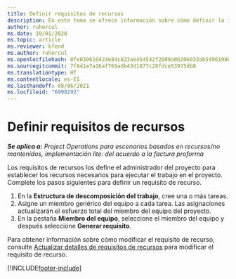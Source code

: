 ```yaml
---
title: Definir requisitos de recursos
description: En este tema se ofrece información sobre cómo definir la información de requisitos de recursos.
author: ruhercul
ms.date: 10/01/2020
ms.topic: article
ms.reviewer: kfend
ms.author: ruhercul
ms.openlocfilehash: 0fe030610424e84c823ae454542f2609a0b206033ab549619865e2c649cce113
ms.sourcegitcommit: 7f8d1e7a16af769adb43d1877c28fdce53975db8
ms.translationtype: HT
ms.contentlocale: es-ES
ms.lasthandoff: 08/06/2021
ms.locfileid: "6990292"
---
```

# <a name="define-resource-requirements"></a>Definir requisitos de recursos

_**Se aplica a:** Project Operations para escenarios basados en recursos/no mantenidos, implementación lite: del acuerdo a la factura proforma_

Los requisitos de recursos los define el administrador del proyecto para establecer los recursos necesarios para ejecutar el trabajo en el proyecto. Complete los pasos siguientes para definir un requisito de recurso.

1.  En la **Estructura de descomposición del trabajo**, cree una o más tareas.
2.  Asigne un miembro genérico del equipo a cada tarea. Las asignaciones actualizarán el esfuerzo total del miembro del equipo del proyecto.
3.  En la pestaña **Miembro del equipo**, seleccione el miembro del equipo y después seleccione **Generar requisito**.

Para obtener información sobre cómo modificar el requisito de recurso, consulte [Actualizar detalles de requisitos de recursos](define-resource-requirements.md) para modificar el requisito de recurso.

[!INCLUDE[footer-include](../includes/footer-banner.md)]